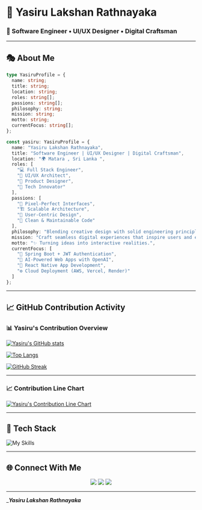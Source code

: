# 🌟 Yasiru Lakshan Rathnayaka

### 🚀 Software Engineer • UI/UX Designer • Digital Craftsman

---

## 🎭 About Me

```typescript
type YasiruProfile = {
  name: string;
  title: string;
  location: string;
  roles: string[];
  passions: string[];
  philosophy: string;
  mission: string;
  motto: string;
  currentFocus: string[];
};

const yasiru: YasiruProfile = {
  name: "Yasiru Lakshan Rathnayaka",
  title: "Software Engineer | UI/UX Designer | Digital Craftsman",
  location: "🌍 Matara , Sri Lanka ",
  roles: [
    "💻 Full Stack Engineer",
    "🎨 UI/UX Architect",
    "🚀 Product Designer",
    "🤖 Tech Innovator"
  ],
  passions: [
    "🧩 Pixel-Perfect Interfaces",
    "🏗️ Scalable Architecture",
    "🧠 User-Centric Design",
    "🧹 Clean & Maintainable Code"
  ],
  philosophy: "Blending creative design with solid engineering principles.",
  mission: "Craft seamless digital experiences that inspire users and empower businesses.",
  motto: "✨ Turning ideas into interactive realities.",
  currentFocus: [
    "🔐 Spring Boot + JWT Authentication",
    "🧠 AI-Powered Web Apps with OpenAI",
    "📱 React Native App Development",
    "⚙️ Cloud Deployment (AWS, Vercel, Render)"
  ]
};
```

---

## 📈 GitHub Contribution Activity

### 📊 Yasiru's Contribution Overview

[![Yasiru's GitHub stats](https://github-readme-stats.vercel.app/api?username=YasiruLR\&show_icons=true\&theme=tokyonight)](https://github.com/YasiruLR)

[![Top Langs](https://github-readme-stats.vercel.app/api/top-langs/?username=YasiruLR\&layout=compact\&theme=tokyonight)](https://github.com/YasiruLR)

[![GitHub Streak](https://streak-stats.demolab.com?user=YasiruLR\&theme=tokyonight\&hide_border=true)](https://git.io/streak-stats)

---

### 📈 Contribution Line Chart

[![Yasiru's Contribution Line Chart](https://github-readme-activity-graph.vercel.app/graph?username=YasiruLR\&theme=react-dark\&bg_color=0D1117\&color=667eea\&line=764ba2\&point=f093fb\&area=true\&hide_border=true)](https://github.com/YasiruLR)

---

## 🧰 Tech Stack

![My Skills](https://skillicons.dev/icons?i=react,typescript,java,spring,html,css,tailwind,nodejs,mysql,aws,figma,git,github,vscode,vercel)

---

## 🌐 Connect With Me

<p align="center">
<a href="https://github.com/YasiruLR"><img src="https://img.shields.io/badge/GitHub-181717?style=for-the-badge&logo=github&logoColor=white"/></a>
<a href="https://www.linkedin.com/in/yasiru-lakshan/"><img src="https://img.shields.io/badge/LinkedIn-0077B5?style=for-the-badge&logo=linkedin&logoColor=white"/></a>
<a href="mailto:yasirulakshanr@gmail.com"><img src="https://img.shields.io/badge/Email-D14836?style=for-the-badge&logo=gmail&logoColor=white"/></a>
</p>

---

____Yasiru Lakshan Rathnayaka___
